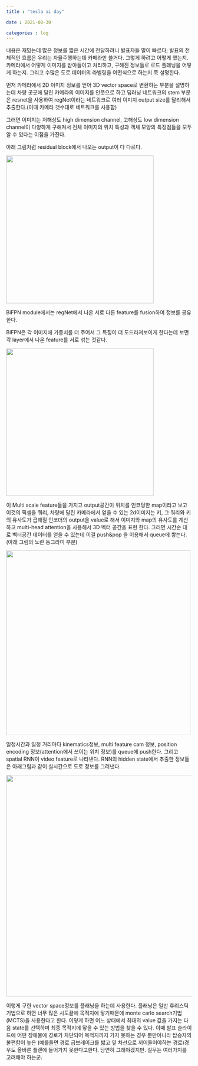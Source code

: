 ```yaml
---
title : "tesla ai day"

date : 2021-08-30

categories : log
---
```


내용은 재밌는데 많은 정보를 짧은 시간에 전달하려니 발표자들 말이 빠르다;
발표의 전체적인 흐름은 우리는 자율주행하는데 카메라만 쓸거다.
그렇게 하려고 어떻게 했는지.
카메라에서 어떻게 이미지를 받아들이고 처리하고, 구해진 정보들로 로드 플래닝을 어떻게 하는지.
그리고 수많은 도로 데이터의 라벨링을 어떤식으로 하는지 쭉 설명한다.


먼저 카메라에서 2D 이미지 정보를 얻어 3D vector space로 변환하는 부분을 설명하는데 차량 곳곳에 달린 카메라의 이미지를 인풋으로 하고 딥러닝 네트워크의 stem 부분은 resnet을 사용하여
regNet이라는 네트워크로 여러 이미지 output size를 달리해서 추출한다.(이때 카메라 갯수대로 네트워크를 사용함)

그러면 이미지는 저해상도 high dimension channel, 고해상도 low dimension channel이 다양하게 구해져서
전체 이미지의 위치 특성과 객체 모양의 특징점들을 모두 알 수 있다는 이점을 가진다.

아래 그림처럼 residual block에서 나오는 output이 다 다르다.


<img src = "/surabanke/assets/images/20210830_img1.png" width = "400">


BiFPN module에서는 regNet에서 나온 서로 다른 feature를 fusion하여 정보를 공유한다.

BiFPN은 각 이미지에 가중치를 더 주어서 그 특징이 더 도드라져보이게 한다는데 보면 각 layer에서 나온 feature를 서로 섞는 것같다.


<img src = "/surabanke/assets/images/20210830_img2.png" width = "400">


이 Multi scale feature들을 가지고
output공간이  위치를 인코딩한 map이라고 보고 이것의 픽셀을 쿼리, 차량에 달린 카메라에서 얻을 수 있는 2d이미지는 키,
그 쿼리와 키의 유사도가 곱해질 인코더의 output을 value로 해서 이미지와 map의 유사도를 계산하고  multi-head attention을 사용해서 3D 벡터 공간을 표현 한다.
그러면 시간순 대로 벡터공간 데이터를 얻을 수 있는데 이걸 push&pop 을 이용해서 queue에 쌓는다.(아래 그림의 노란 동그라미 부분)

<img src = "/surabanke/assets/images/20210830_img3.png" width = "500">

일정시간과 일정 거리마다 kinematics정보, multi feature cam 정보, position encoding 정보(attention에서 쓰이는 위치 정보)를 queue에 push한다.
그리고 spatial RNN이 video feature로 나타낸다. RNN의 hidden state에서 추출한 정보들은 아래그림과 같이 실시간으로 도로 정보를 그려낸다.


<img src = "/surabanke/assets/images/20210830_img4.png" width = "600">

이렇게 구한 vector space정보를 플래닝을 하는데 사용한다.
플래닝은 일반 휴리스틱기법으로 하면 너무 많은 시도끝에 목적지에 닿기때문에 monte carlo search기법(MCTS)을 사용한다고 한다.
이렇게 하면 어느 상태에서 최대의 value 값을 가지는 다음 state를 선택하며 최종 목적지에 닿을 수 있는 방법을 찾을 수 있다.
이때 발표 슬라이드에 어떤 장애물에 경로가 차단되어 목적지까지 가지 못하는 경우 뿐만아니라 탑승자의 불편함이 높은 (예를들면 경로 급브레이크를 밟고 옆 차선으로 끼어들어야하는 경로)경우도 올바른 플랜에 들어가지 못한다고한다.
당연히 그래야겠지만. 실무는 여러가지를 고려해야 하는군.
